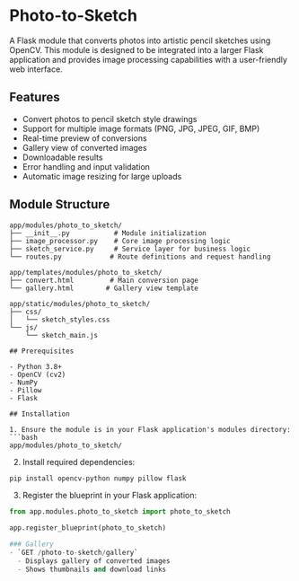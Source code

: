 # Photo-to-Sketch
A Flask module that converts photos into artistic pencil sketches using OpenCV. This module is designed to be integrated into a larger Flask application and provides image processing capabilities with a user-friendly web interface.


## Features

- Convert photos to pencil sketch style drawings
- Support for multiple image formats (PNG, JPG, JPEG, GIF, BMP)
- Real-time preview of conversions
- Gallery view of converted images
- Downloadable results
- Error handling and input validation
- Automatic image resizing for large uploads

## Module Structure

```
app/modules/photo_to_sketch/
├── __init__.py           # Module initialization
├── image_processor.py    # Core image processing logic
├── sketch_service.py     # Service layer for business logic
└── routes.py            # Route definitions and request handling

app/templates/modules/photo_to_sketch/
├── convert.html         # Main conversion page
└── gallery.html        # Gallery view template

app/static/modules/photo_to_sketch/
├── css/
│   └── sketch_styles.css
└── js/
    └── sketch_main.js

## Prerequisites

- Python 3.8+
- OpenCV (cv2)
- NumPy
- Pillow
- Flask

## Installation

1. Ensure the module is in your Flask application's modules directory:
```bash
app/modules/photo_to_sketch/
```

2. Install required dependencies:
```bash
pip install opencv-python numpy pillow flask
```

3. Register the blueprint in your Flask application:
```python
from app.modules.photo_to_sketch import photo_to_sketch

app.register_blueprint(photo_to_sketch)

### Gallery
- `GET /photo-to-sketch/gallery`
  - Displays gallery of converted images
  - Shows thumbnails and download links



